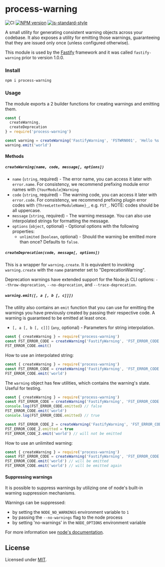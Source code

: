# process-warning

![CI](https://github.com/fastify/process-warning/workflows/CI/badge.svg)
[![NPM version](https://img.shields.io/npm/v/process-warning.svg?style=flat)](https://www.npmjs.com/package/process-warning)
[![js-standard-style](https://img.shields.io/badge/code%20style-standard-brightgreen.svg?style=flat)](https://standardjs.com/)

A small utility for generating consistent warning objects across your codebase.
It also exposes a utility for emitting those warnings, guaranteeing that they are issued only once (unless configured otherwise).

This module is used by the [Fastify](https://fastify.io) framework and it was called `fastify-warning` prior to version 1.0.0.

### Install

```
npm i process-warning
```

### Usage

The module exports a 2 builder functions for creating warnings and emitting them.

```js
const {
  createWarning,
  createDeprecation
} = require('process-warning')

const warning = createWarning('FastifyWarning', 'FSTWRN001', 'Hello %s', { unlimited: true })
warning.emit('world')
```

#### Methods

##### `createWarning(name, code, message[, options])`

- `name` (`string`, required) - The error name, you can access it later with
`error.name`. For consistency, we recommend prefixing module error names
with `{YourModule}Warning`
- `code` (`string`, required) - The warning code, you can access it later with
`error.code`. For consistency, we recommend prefixing plugin error codes with
`{ThreeLetterModuleName}_`, e.g. `FST_`. NOTE: codes should be all uppercase.
- `message` (`string`, required) - The warning message. You can also use
interpolated strings for formatting the message.
- `options` (`object`, optional) - Optional options with the following
properties:
  + `unlimited` (`boolean`, optional) - Should the warning be emitted more than
  once? Defaults to `false`.


##### `createDeprecation(code, message[, options])`

This is a wrapper for `warning.create`. It is equivalent to invoking
`warning.create` with the `name` parameter set to "DeprecationWarning".

Deprecation warnings have extended support for the Node.js CLI options:
`--throw-deprecation`, `--no-deprecation`, and `--trace-deprecation`.

##### `warning.emit([, a [, b [, c]]])`

The utility also contains an `emit` function that you can use for emitting the
warnings you have previously created by passing their respective code.
A warning is guaranteed to be emitted at least once.

- `[, a [, b [, c]]]` (`any`, optional) - Parameters for string interpolation.

```js
const { createWarning } = require('process-warning')
const FST_ERROR_CODE = createWarning('FastifyWarning', 'FST_ERROR_CODE', 'message')
FST_ERROR_CODE.emit()
```

How to use an interpolated string:
```js
const { createWarning } = require('process-warning')
const FST_ERROR_CODE = createWarning('FastifyWarning', 'FST_ERROR_CODE', 'Hello %s')
FST_ERROR_CODE.emit('world')
```

The `warning` object has few utilities, which contains the warning's state. Useful for testing.
```js
const { createWarning } = require('process-warning')
const FST_ERROR_CODE = createWarning('FastifyWarning', 'FST_ERROR_CODE', 'Hello %s')
console.log(FST_ERROR_CODE.emitted) // false
FST_ERROR_CODE.emit('world')
console.log(FST_ERROR_CODE.emitted) // true

const FST_ERROR_CODE_2 = createWarning('FastifyWarning', 'FST_ERROR_CODE_2', 'Hello %s')
FST_ERROR_CODE_2.emitted = true
FST_ERROR_CODE_2.emit('world') // will not be emitted
```

How to use an unlimited warning:
```js
const { createWarning } = require('process-warning')
const FST_ERROR_CODE = createWarning('FastifyWarning', 'FST_ERROR_CODE', 'Hello %s', { unlimited: true })
FST_ERROR_CODE.emit('world') // will be emitted
FST_ERROR_CODE.emit('world') // will be emitted again
```

#### Suppressing warnings

It is possible to suppress warnings by utilizing one of node's built-in warning suppression mechanisms.

Warnings can be suppressed:

- by setting the `NODE_NO_WARNINGS` environment variable to `1`
- by passing the `--no-warnings` flag to the node process
- by setting 'no-warnings' in the `NODE_OPTIONS` environment variable

For more information see [node's documentation](https://nodejs.org/api/cli.html).

## License

Licensed under [MIT](./LICENSE).
